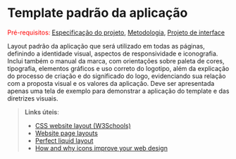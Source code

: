# Template padrão da aplicação

<span style="color:red">Pré-requisitos: <a href="03-Product-design.md"> Especificação do projeto</a></span>, <a href="04-Metodologia.md"> Metodologia</a>, <a href="05-Projeto-interface.md"> Projeto de interface</a>

Layout padrão da aplicação que será utilizado em todas as páginas, definindo a identidade visual, aspectos de responsividade e iconografia. Inclui também o manual da marca, com orientações sobre paleta de cores, tipografia, elementos gráficos e uso correto do logotipo, além da explicação do processo de criação e do significado do logo, evidenciando sua relação com a proposta visual e os valores da aplicação. Deve ser apresentada apenas uma tela de exemplo para demonstrar a aplicação do template e das diretrizes visuais.

> **Links úteis**:
>
> - [CSS website layout (W3Schools)](https://www.w3schools.com/css/css_website_layout.asp)
> - [Website page layouts](http://www.cellbiol.com/bioinformatics_web_development/chapter-3-your-first-web-page-learning-html-and-css/website-page-layouts/)
> - [Perfect liquid layout](https://matthewjamestaylor.com/perfect-liquid-layouts)
> - [How and why icons improve your web design](https://usabilla.com/blog/how-and-why-icons-improve-you-web-design/)
